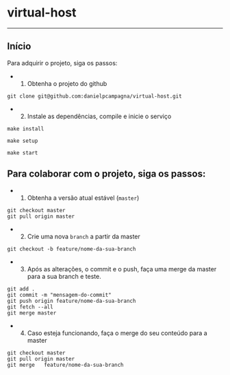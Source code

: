 # virtual-host

---

## Início

Para adquirir o projeto, siga os passos:

* 1. Obtenha o projeto do github

```
git clone git@github.com:danielpcampagna/virtual-host.git
```

* 2. Instale as dependências, compile e inicie o serviço

```
make install

make setup

make start
```


## Para colaborar com o projeto, siga os passos:

* 1. Obtenha a versão atual estável (`master`)

```
git checkout master
git pull origin master
```

* 2. Crie uma nova `branch` a partir da master

```
git checkout -b feature/nome-da-sua-branch
```

* 3. Após as alterações, o commit e o push, faça uma merge da master para a sua branch e teste.

```
git add .
git commit -m "mensagem-do-commit"
git push origin feature/nome-da-sua-branch
git fetch --all
git merge master
```

* 4. Caso esteja funcionando, faça o merge do seu conteúdo para a master

```
git checkout master
git pull origin master
git merge	feature/nome-da-sua-branch
```

